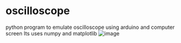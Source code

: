 # oscilloscope
python program to emulate oscilloscope using arduino and computer screen
Its uses numpy and matplotlib
![image](https://user-images.githubusercontent.com/26040712/160249881-ea80963a-2eda-4f27-b042-17800c52ea64.png)
